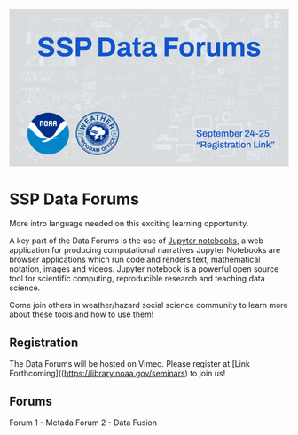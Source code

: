 ![SSP Data Forums](images/coverslide.png)

# SSP Data Forums

More intro language needed on this exciting learning opportunity.

A key part of the Data Forums is the use of [Jupyter notebooks](https://jupyter.org), a web application for producing computational narratives  Jupyter Notebooks are browser applications which run code and renders text, mathematical notation, images and videos. Jupyter notebook is a powerful open source tool for scientific computing, reproducible research and teaching data science.

Come join others in weather/hazard social science community to learn more about these tools and how to use them!

## Registration

The Data Forums will be hosted on Vimeo.  Please register at [Link Forthcoming]((https://library.noaa.gov/seminars) to join us!

## Forums

Forum 1 - Metada
Forum 2 - Data Fusion
